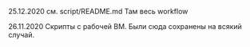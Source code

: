 25.12.2020
см. script/README.md Там весь workflow

26.11.2020
Скрипты с рабочей ВМ.
Были сюда сохранены на всякий случай.

